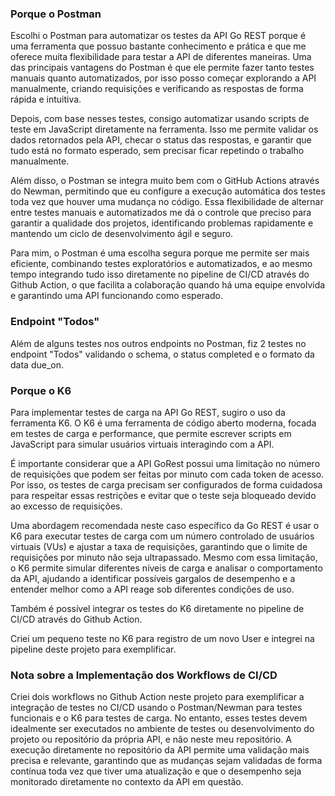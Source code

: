 ### Porque o Postman

Escolhi o Postman para automatizar os testes da API Go REST porque é uma ferramenta que possuo bastante conhecimento e prática e que me oferece muita flexibilidade para testar a API de diferentes maneiras. Uma das principais vantagens do Postman é que ele permite fazer tanto testes manuais quanto automatizados, por isso posso começar explorando a API manualmente, criando requisições e verificando as respostas de forma rápida e intuitiva.

Depois, com base nesses testes, consigo automatizar usando scripts de teste em JavaScript diretamente na ferramenta. Isso me permite validar os dados retornados pela API, checar o status das respostas, e garantir que tudo está no formato esperado, sem precisar ficar repetindo o trabalho manualmente.

Além disso, o Postman se integra muito bem com o GitHub Actions através do Newman, permitindo que eu configure a execução automática dos testes toda vez que houver uma mudança no código. Essa flexibilidade de alternar entre testes manuais e automatizados me dá o controle que preciso para garantir a qualidade dos projetos, identificando problemas rapidamente e mantendo um ciclo de desenvolvimento ágil e seguro.

Para mim, o Postman é uma escolha segura porque me permite ser mais eficiente, combinando testes exploratórios e automatizados, e ao mesmo tempo integrando tudo isso diretamente no pipeline de CI/CD através do Github Action, o que facilita a colaboração quando há uma equipe envolvida e garantindo uma API funcionando como esperado.

### Endpoint "Todos"

Além de alguns testes nos outros endpoints no Postman, fiz 2 testes no endpoint "Todos" validando o schema, o status completed e o formato da data due_on.


### Porque o K6

Para implementar testes de carga na API Go REST, sugiro o uso da ferramenta K6. O K6 é uma ferramenta de código aberto moderna, focada em testes de carga e performance, que permite escrever scripts em JavaScript para simular usuários virtuais interagindo com a API.

É importante considerar que a API GoRest possui uma limitação no número de requisições que podem ser feitas por minuto com cada token de acesso. Por isso, os testes de carga precisam ser configurados de forma cuidadosa para respeitar essas restrições e evitar que o teste seja bloqueado devido ao excesso de requisições.

Uma abordagem recomendada neste caso específico da Go REST é usar o K6 para executar testes de carga com um número controlado de usuários virtuais (VUs) e ajustar a taxa de requisições, garantindo que o limite de requisições por minuto não seja ultrapassado. Mesmo com essa limitação, o K6 permite simular diferentes níveis de carga e analisar o comportamento da API, ajudando a identificar possíveis gargalos de desempenho e a entender melhor como a API reage sob diferentes condições de uso.

Também é possível integrar os testes do K6 diretamente no pipeline de CI/CD através do Github Action.

Criei um pequeno teste no K6 para registro de um novo User e integrei na pipeline deste projeto para exemplificar.

### Nota sobre a Implementação dos Workflows de CI/CD

Criei dois workflows no Github Action neste projeto para exemplificar a integração de testes no CI/CD usando o Postman/Newman para testes funcionais e o K6 para testes de carga. No entanto, esses testes devem idealmente ser executados no ambiente de testes ou desenvolvimento do projeto ou repositório da própria API, e não neste meu repositório. A execução diretamente no repositório da API permite uma validação mais precisa e relevante, garantindo que as mudanças sejam validadas de forma contínua toda vez que tiver uma atualização e que o desempenho seja monitorado diretamente no contexto da API em questão.

